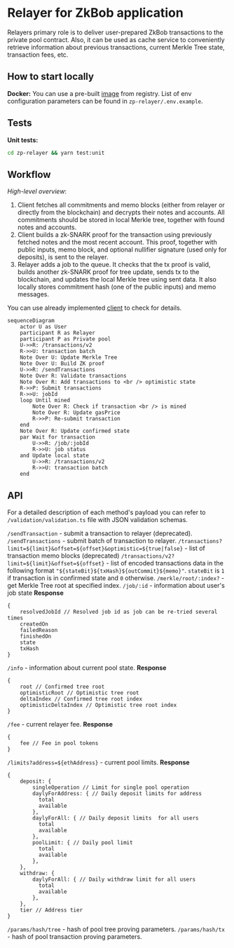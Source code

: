 # Relayer for ZkBob application

Relayers primary role is to deliver user-prepared ZkBob transactions to the private pool contract. Also, it can be used as cache service to conveniently retrieve information about previous transactions, current Merkle Tree state, transaction fees, etc.

## How to start locally

**Docker:**
You can use a pre-built [image](https://github.com/zkBob/zeropool-relayer/releases) from registry. List of env configuration parameters can be found in `zp-relayer/.env.example`.
## Tests

**Unit tests:**
```bash
cd zp-relayer && yarn test:unit
```


## Workflow

*High-level overview*:

1. Client fetches all commitments and memo blocks (either from relayer or directly from the blockchain) and decrypts their notes and accounts. All commitments should be stored in local Merkle tree, together with found notes and accounts.
2. Client builds a zk-SNARK proof for the transaction using previously fetched notes and the most recent account. This proof, together with public inputs, memo block, and optional nullifier signature (used only for deposits), is sent to the relayer.
3. Relayer adds a job to the queue. It checks that the tx proof is valid, builds another zk-SNARK proof for tree update, sends tx to the blockchain, and updates the local Merkle tree using sent data. It also locally stores commitment hash (one of the public inputs) and memo messages.

You can use already implemented [client](https://github.com/zkBob/zkbob-client-js) to check for details.


```mermaid
sequenceDiagram
    actor U as User
    participant R as Relayer
    participant P as Private pool
    U->>R: /transactions/v2
    R->>U: transaction batch
    Note Over U: Update Merkle Tree
    Note Over U: Build ZK proof
    U->>R: /sendTransactions
    Note Over R: Validate transactions
    Note Over R: Add transactions to <br /> optimistic state
    R->>P: Submit transactions
    R->>U: jobId
    loop Until mined
        Note Over R: Check if transaction <br /> is mined
        Note Over R: Update gasPrice
        R->>P: Re-submit transaction
    end
    Note Over R: Update confirmed state
    par Wait for transaction
        U->>R: /job/:jobId
        R->>U: job status
    and Update local state
        U->>R: /transactions/v2
        R->>U: transaction batch
    end
```


## API

For a detailed description of each method's payload you can refer to `/validation/validation.ts` file with JSON validation schemas.

`/sendTransaction` - submit a transaction to relayer (deprecated).
`/sendTransactions` - submit batch of transaction to relayer.
`/transactions?limit=${limit}&offset=${offset}&optimistic=${true|false}` - list of transaction memo blocks (deprecated)
`/transactions/v2?limit=${limit}&offset=${offset}` - list of encoded transactions data in the following format `"${stateBit}${txHash}${outCommit}${memo}"`. `stateBit` is `1` if transaction is in confirmed state and `0` otherwise.
`/merkle/root/:index?` - get Merkle Tree root at specified index.
`/job/:id` - information about user's job state
**Response**
```
{
    resolvedJobId // Resolved job id as job can be re-tried several times
    createdOn
    failedReason
    finishedOn
    state
    txHash
}
```
`/info` - information about current pool state.
**Response**
```
{
    root // Confirmed tree root
    optimisticRoot // Optimistic tree root
    deltaIndex // Confirmed tree root index
    optimisticDeltaIndex // Optimistic tree root index
}
```
`/fee` - current relayer fee.
**Response**
```
{
    fee // Fee in pool tokens
}
```
`/limits?address=${ethAddress}` - current pool limits.
**Response**
```
{
    deposit: {
        singleOperation // Limit for single pool operation
        daylyForAddress: { // Daily deposit limits for address
          total
          available
        },
        daylyForAll: { // Daily deposit limits  for all users
          total
          available
        },
        poolLimit: { // Daily pool limit
          total 
          available
        },
    },
    withdraw: {
        daylyForAll: { // Daily withdraw limit for all users
          total
          available
        },
    },
    tier // Address tier
}
```
`/params/hash/tree` - hash of pool tree proving parameters.
`/params/hash/tx` - hash of pool transaction proving parameters.
